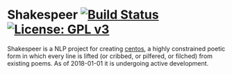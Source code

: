 # Shakespeer [![Build Status](https://travis-ci.org/tetraptych/shakespeer.svg?branch=master)](https://travis-ci.org/tetraptych/shakespeer) [![License: GPL v3](https://img.shields.io/badge/License-GPL%20v3-blue.svg)](https://www.gnu.org/licenses/gpl-3.0)

Shakespeer is a NLP project for creating [centos](https://en.wikipedia.org/wiki/Cento_(poetry)), a highly constrained poetic form in which every line is lifted (or cribbed, or pilfered, or filched) from existing poems. As of 2018-01-01 it is undergoing active development.
